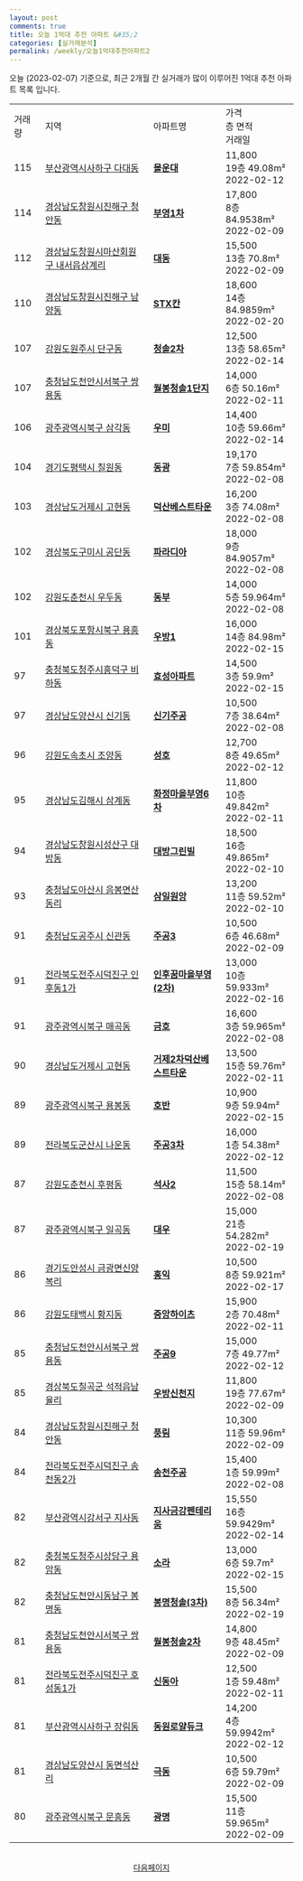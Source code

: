 ```yaml
---
layout: post
comments: true
title: 오늘 1억대 추천 아파트 &#35;2
categories: [실거래분석]
permalink: /weekly/오늘1억대추천아파트2
---
```


오늘 (2023-02-07) 기준으로, 최근 2개월 간 실거래가 많이 이루어진 1억대 추천 아파트 목록 입니다.

<table class="sortable">
  <tr>
    <td>거래량</td>
    <td>지역</td>
    <td>아파트명</td>
    <td>가격<br>층 면적<br>거래일</td>
  </tr>

  <tr class="item">
    <td>115</td>
    <td><a href="/apt/부산광역시사하구다대동">부산광역시사하구 다대동</a></td>
    <td style="font-weight: bold;"><a href="/apt/부산광역시사하구다대동몰운대">몰운대</a></td>
    <td>11,800<br>19층  49.08m²<br>2022-02-12</td>
  </tr>

  <tr class="item">
    <td>114</td>
    <td><a href="/apt/경상남도창원시진해구청안동">경상남도창원시진해구 청안동</a></td>
    <td style="font-weight: bold;"><a href="/apt/경상남도창원시진해구청안동부영1차">부영1차</a></td>
    <td>17,800<br>8층  84.9538m²<br>2022-02-09</td>
  </tr>

  <tr class="item">
    <td>112</td>
    <td><a href="/apt/경상남도창원시마산회원구내서읍삼계리">경상남도창원시마산회원구 내서읍삼계리</a></td>
    <td style="font-weight: bold;"><a href="/apt/경상남도창원시마산회원구내서읍삼계리대동">대동</a></td>
    <td>15,500<br>13층  70.8m²<br>2022-02-09</td>
  </tr>

  <tr class="item">
    <td>110</td>
    <td><a href="/apt/경상남도창원시진해구남양동">경상남도창원시진해구 남양동</a></td>
    <td style="font-weight: bold;"><a href="/apt/경상남도창원시진해구남양동STX칸">STX칸</a></td>
    <td>18,600<br>14층  84.9859m²<br>2022-02-20</td>
  </tr>

  <tr class="item">
    <td>107</td>
    <td><a href="/apt/강원도원주시단구동">강원도원주시 단구동</a></td>
    <td style="font-weight: bold;"><a href="/apt/강원도원주시단구동청솔2차">청솔2차</a></td>
    <td>12,500<br>13층  58.65m²<br>2022-02-14</td>
  </tr>

  <tr class="item">
    <td>107</td>
    <td><a href="/apt/충청남도천안시서북구쌍용동">충청남도천안시서북구 쌍용동</a></td>
    <td style="font-weight: bold;"><a href="/apt/충청남도천안시서북구쌍용동월봉청솔1단지">월봉청솔1단지</a></td>
    <td>14,000<br>6층  50.16m²<br>2022-02-11</td>
  </tr>

  <tr class="item">
    <td>106</td>
    <td><a href="/apt/광주광역시북구삼각동">광주광역시북구 삼각동</a></td>
    <td style="font-weight: bold;"><a href="/apt/광주광역시북구삼각동우미">우미</a></td>
    <td>14,400<br>10층  59.66m²<br>2022-02-14</td>
  </tr>

  <tr class="item">
    <td>104</td>
    <td><a href="/apt/경기도평택시칠원동">경기도평택시 칠원동</a></td>
    <td style="font-weight: bold;"><a href="/apt/경기도평택시칠원동동광">동광</a></td>
    <td>19,170<br>7층  59.854m²<br>2022-02-08</td>
  </tr>

  <tr class="item">
    <td>103</td>
    <td><a href="/apt/경상남도거제시고현동">경상남도거제시 고현동</a></td>
    <td style="font-weight: bold;"><a href="/apt/경상남도거제시고현동덕산베스트타운">덕산베스트타운</a></td>
    <td>16,200<br>3층  74.08m²<br>2022-02-08</td>
  </tr>

  <tr class="item">
    <td>102</td>
    <td><a href="/apt/경상북도구미시공단동">경상북도구미시 공단동</a></td>
    <td style="font-weight: bold;"><a href="/apt/경상북도구미시공단동파라디아">파라디아</a></td>
    <td>18,000<br>9층  84.9057m²<br>2022-02-08</td>
  </tr>

  <tr class="item">
    <td>102</td>
    <td><a href="/apt/강원도춘천시우두동">강원도춘천시 우두동</a></td>
    <td style="font-weight: bold;"><a href="/apt/강원도춘천시우두동동부">동부</a></td>
    <td>14,000<br>5층  59.964m²<br>2022-02-08</td>
  </tr>

  <tr class="item">
    <td>101</td>
    <td><a href="/apt/경상북도포항시북구용흥동">경상북도포항시북구 용흥동</a></td>
    <td style="font-weight: bold;"><a href="/apt/경상북도포항시북구용흥동우방1">우방1</a></td>
    <td>16,000<br>14층  84.98m²<br>2022-02-15</td>
  </tr>

  <tr class="item">
    <td>97</td>
    <td><a href="/apt/충청북도청주시흥덕구비하동">충청북도청주시흥덕구 비하동</a></td>
    <td style="font-weight: bold;"><a href="/apt/충청북도청주시흥덕구비하동효성아파트">효성아파트</a></td>
    <td>14,500<br>3층  59.9m²<br>2022-02-15</td>
  </tr>

  <tr class="item">
    <td>97</td>
    <td><a href="/apt/경상남도양산시신기동">경상남도양산시 신기동</a></td>
    <td style="font-weight: bold;"><a href="/apt/경상남도양산시신기동신기주공">신기주공</a></td>
    <td>10,500<br>7층  38.64m²<br>2022-02-08</td>
  </tr>

  <tr class="item">
    <td>96</td>
    <td><a href="/apt/강원도속초시조양동">강원도속초시 조양동</a></td>
    <td style="font-weight: bold;"><a href="/apt/강원도속초시조양동성호">성호</a></td>
    <td>12,700<br>8층  49.65m²<br>2022-02-12</td>
  </tr>

  <tr class="item">
    <td>95</td>
    <td><a href="/apt/경상남도김해시삼계동">경상남도김해시 삼계동</a></td>
    <td style="font-weight: bold;"><a href="/apt/경상남도김해시삼계동화정마을부영6차">화정마을부영6차</a></td>
    <td>11,800<br>10층  49.842m²<br>2022-02-11</td>
  </tr>

  <tr class="item">
    <td>94</td>
    <td><a href="/apt/경상남도창원시성산구대방동">경상남도창원시성산구 대방동</a></td>
    <td style="font-weight: bold;"><a href="/apt/경상남도창원시성산구대방동대방그린빌">대방그린빌</a></td>
    <td>18,500<br>16층  49.865m²<br>2022-02-10</td>
  </tr>

  <tr class="item">
    <td>93</td>
    <td><a href="/apt/충청남도아산시음봉면산동리">충청남도아산시 음봉면산동리</a></td>
    <td style="font-weight: bold;"><a href="/apt/충청남도아산시음봉면산동리삼일원앙">삼일원앙</a></td>
    <td>13,200<br>11층  59.52m²<br>2022-02-10</td>
  </tr>

  <tr class="item">
    <td>91</td>
    <td><a href="/apt/충청남도공주시신관동">충청남도공주시 신관동</a></td>
    <td style="font-weight: bold;"><a href="/apt/충청남도공주시신관동주공3">주공3</a></td>
    <td>10,500<br>6층  46.68m²<br>2022-02-09</td>
  </tr>

  <tr class="item">
    <td>91</td>
    <td><a href="/apt/전라북도전주시덕진구인후동1가">전라북도전주시덕진구 인후동1가</a></td>
    <td style="font-weight: bold;"><a href="/apt/전라북도전주시덕진구인후동1가인후꿈마을부영(2차)">인후꿈마을부영(2차)</a></td>
    <td>13,000<br>10층  59.933m²<br>2022-02-16</td>
  </tr>

  <tr class="item">
    <td>91</td>
    <td><a href="/apt/광주광역시북구매곡동">광주광역시북구 매곡동</a></td>
    <td style="font-weight: bold;"><a href="/apt/광주광역시북구매곡동금호">금호</a></td>
    <td>16,600<br>3층  59.965m²<br>2022-02-08</td>
  </tr>

  <tr class="item">
    <td>90</td>
    <td><a href="/apt/경상남도거제시고현동">경상남도거제시 고현동</a></td>
    <td style="font-weight: bold;"><a href="/apt/경상남도거제시고현동거제2차덕산베스트타운">거제2차덕산베스트타운</a></td>
    <td>13,500<br>15층  59.76m²<br>2022-02-11</td>
  </tr>

  <tr class="item">
    <td>89</td>
    <td><a href="/apt/광주광역시북구용봉동">광주광역시북구 용봉동</a></td>
    <td style="font-weight: bold;"><a href="/apt/광주광역시북구용봉동호반">호반</a></td>
    <td>10,900<br>9층  59.94m²<br>2022-02-15</td>
  </tr>

  <tr class="item">
    <td>89</td>
    <td><a href="/apt/전라북도군산시나운동">전라북도군산시 나운동</a></td>
    <td style="font-weight: bold;"><a href="/apt/전라북도군산시나운동주공3차">주공3차</a></td>
    <td>16,000<br>1층  54.38m²<br>2022-02-12</td>
  </tr>

  <tr class="item">
    <td>87</td>
    <td><a href="/apt/강원도춘천시후평동">강원도춘천시 후평동</a></td>
    <td style="font-weight: bold;"><a href="/apt/강원도춘천시후평동석사2">석사2</a></td>
    <td>11,500<br>15층  58.14m²<br>2022-02-08</td>
  </tr>

  <tr class="item">
    <td>87</td>
    <td><a href="/apt/광주광역시북구일곡동">광주광역시북구 일곡동</a></td>
    <td style="font-weight: bold;"><a href="/apt/광주광역시북구일곡동대우">대우</a></td>
    <td>15,000<br>21층  54.282m²<br>2022-02-19</td>
  </tr>

  <tr class="item">
    <td>86</td>
    <td><a href="/apt/경기도안성시금광면신양복리">경기도안성시 금광면신양복리</a></td>
    <td style="font-weight: bold;"><a href="/apt/경기도안성시금광면신양복리홍익">홍익</a></td>
    <td>10,500<br>8층  59.921m²<br>2022-02-17</td>
  </tr>

  <tr class="item">
    <td>86</td>
    <td><a href="/apt/강원도태백시황지동">강원도태백시 황지동</a></td>
    <td style="font-weight: bold;"><a href="/apt/강원도태백시황지동중앙하이츠">중앙하이츠</a></td>
    <td>15,900<br>2층  70.48m²<br>2022-02-11</td>
  </tr>

  <tr class="item">
    <td>85</td>
    <td><a href="/apt/충청남도천안시서북구쌍용동">충청남도천안시서북구 쌍용동</a></td>
    <td style="font-weight: bold;"><a href="/apt/충청남도천안시서북구쌍용동주공9">주공9</a></td>
    <td>15,000<br>7층  49.77m²<br>2022-02-12</td>
  </tr>

  <tr class="item">
    <td>85</td>
    <td><a href="/apt/경상북도칠곡군석적읍남율리">경상북도칠곡군 석적읍남율리</a></td>
    <td style="font-weight: bold;"><a href="/apt/경상북도칠곡군석적읍남율리우방신천지">우방신천지</a></td>
    <td>11,800<br>19층  77.67m²<br>2022-02-09</td>
  </tr>

  <tr class="item">
    <td>84</td>
    <td><a href="/apt/경상남도창원시진해구청안동">경상남도창원시진해구 청안동</a></td>
    <td style="font-weight: bold;"><a href="/apt/경상남도창원시진해구청안동풍림">풍림</a></td>
    <td>10,300<br>11층  59.96m²<br>2022-02-09</td>
  </tr>

  <tr class="item">
    <td>84</td>
    <td><a href="/apt/전라북도전주시덕진구송천동2가">전라북도전주시덕진구 송천동2가</a></td>
    <td style="font-weight: bold;"><a href="/apt/전라북도전주시덕진구송천동2가송천주공">송천주공</a></td>
    <td>15,400<br>1층  59.99m²<br>2022-02-08</td>
  </tr>

  <tr class="item">
    <td>82</td>
    <td><a href="/apt/부산광역시강서구지사동">부산광역시강서구 지사동</a></td>
    <td style="font-weight: bold;"><a href="/apt/부산광역시강서구지사동지사금강펜테리움">지사금강펜테리움</a></td>
    <td>15,550<br>16층  59.9429m²<br>2022-02-14</td>
  </tr>

  <tr class="item">
    <td>82</td>
    <td><a href="/apt/충청북도청주시상당구용암동">충청북도청주시상당구 용암동</a></td>
    <td style="font-weight: bold;"><a href="/apt/충청북도청주시상당구용암동소라">소라</a></td>
    <td>13,000<br>6층  59.7m²<br>2022-02-15</td>
  </tr>

  <tr class="item">
    <td>82</td>
    <td><a href="/apt/충청남도천안시동남구봉명동">충청남도천안시동남구 봉명동</a></td>
    <td style="font-weight: bold;"><a href="/apt/충청남도천안시동남구봉명동봉명청솔(3차)">봉명청솔(3차)</a></td>
    <td>15,500<br>8층  56.34m²<br>2022-02-19</td>
  </tr>

  <tr class="item">
    <td>81</td>
    <td><a href="/apt/충청남도천안시서북구쌍용동">충청남도천안시서북구 쌍용동</a></td>
    <td style="font-weight: bold;"><a href="/apt/충청남도천안시서북구쌍용동월봉청솔2차">월봉청솔2차</a></td>
    <td>14,800<br>9층  48.45m²<br>2022-02-09</td>
  </tr>

  <tr class="item">
    <td>81</td>
    <td><a href="/apt/전라북도전주시덕진구호성동1가">전라북도전주시덕진구 호성동1가</a></td>
    <td style="font-weight: bold;"><a href="/apt/전라북도전주시덕진구호성동1가신동아">신동아</a></td>
    <td>12,500<br>1층  59.48m²<br>2022-02-11</td>
  </tr>

  <tr class="item">
    <td>81</td>
    <td><a href="/apt/부산광역시사하구장림동">부산광역시사하구 장림동</a></td>
    <td style="font-weight: bold;"><a href="/apt/부산광역시사하구장림동동원로얄듀크">동원로얄듀크</a></td>
    <td>14,200<br>4층  59.9942m²<br>2022-02-12</td>
  </tr>

  <tr class="item">
    <td>81</td>
    <td><a href="/apt/경상남도양산시동면석산리">경상남도양산시 동면석산리</a></td>
    <td style="font-weight: bold;"><a href="/apt/경상남도양산시동면석산리극동">극동</a></td>
    <td>10,500<br>6층  59.79m²<br>2022-02-09</td>
  </tr>

  <tr class="item">
    <td>80</td>
    <td><a href="/apt/광주광역시북구문흥동">광주광역시북구 문흥동</a></td>
    <td style="font-weight: bold;"><a href="/apt/광주광역시북구문흥동광명">광명</a></td>
    <td>15,500<br>11층  59.965m²<br>2022-02-09</td>
  </tr>

  <tr>
      <script async src="https://pagead2.googlesyndication.com/pagead/js/adsbygoogle.js?client=ca-pub-3485438051770037"
          crossorigin="anonymous"></script>
      <ins class="adsbygoogle"
          style="display:block"
          data-ad-format="fluid"
          data-ad-layout-key="-fb+5w+4e-db+86"
          data-ad-client="ca-pub-3485438051770037"
          data-ad-slot="1827090281"></ins>
      <script>
          (adsbygoogle = window.adsbygoogle || []).push({});
      </script>
  </tr>
    
</table>

<br>
<center><a href="/weekly/오늘1억대추천아파트3">다음페이지</a></center>
<br><br>
